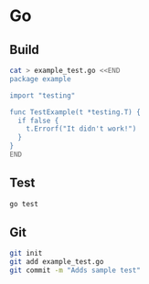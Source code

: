 Go
==

Build
-----

```bash
cat > example_test.go <<END
package example

import "testing"

func TestExample(t *testing.T) {
  if false {
    t.Errorf("It didn't work!")
  }
}
END
```

Test
----

```bash
go test
```

Git
---

```bash
git init
git add example_test.go
git commit -m "Adds sample test"
```
